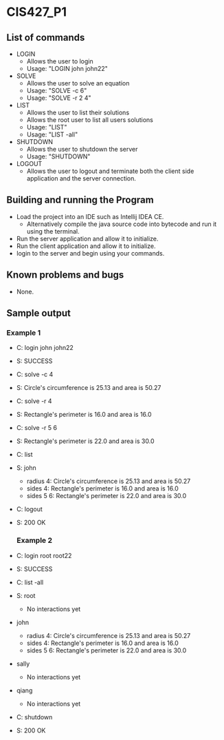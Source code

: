 # CIS427_P1

## List of commands
- LOGIN
    - Allows the user to login
    - Usage: "LOGIN john john22"
- SOLVE
    - Allows the user to solve an equation
    - Usage: "SOLVE -c 6"
    - Usage: "SOLVE -r 2 4"
- LIST
    - Allows the user to list their solutions
    - Allows the root user to list all users solutions
    - Usage: "LIST"
    - Usage: "LIST -all"
- SHUTDOWN
    - Allows the user to shutdown the server
    - Usage: "SHUTDOWN"
- LOGOUT
    - Allows the user to logout and terminate both the client side application and the server connection.

## Building and running the Program
- Load the project into an IDE such as Intellij IDEA CE.
  - Alternatively compile the java source code into bytecode and run it using the terminal.
- Run the server application and allow it to initialize.
- Run the client application and allow it to initialize.
- login to the server and begin using your commands.

## Known problems and bugs
- None.

## Sample output
  ### Example 1
- C: login john john22 
- S: SUCCESS 
- C: solve -c 4 
- S: Circle's circumference is 25.13 and area is 50.27 
- C: solve -r 4 
- S: Rectangle's perimeter is 16.0 and area is 16.0 
- C: solve -r 5 6 
- S: Rectangle's perimeter is 22.0 and area is 30.0 
- C: list 
- S: john
  - radius 4: Circle's circumference is 25.13 and area is 50.27
  - sides 4: Rectangle's perimeter is 16.0 and area is 16.0
  - sides 5 6: Rectangle's perimeter is 22.0 and area is 30.0 
- C: logout
- S: 200 OK

  ### Example 2
- C: login root root22
- S: SUCCESS
- C: list -all 
- S: root
  - No interactions yet
- john
  - radius 4: Circle's circumference is 25.13 and area is 50.27
  - sides 4: Rectangle's perimeter is 16.0 and area is 16.0
  - sides 5 6: Rectangle's perimeter is 22.0 and area is 30.0
- sally
  - No interactions yet
- qiang
  - No interactions yet
- C: shutdown
- S: 200 OK
